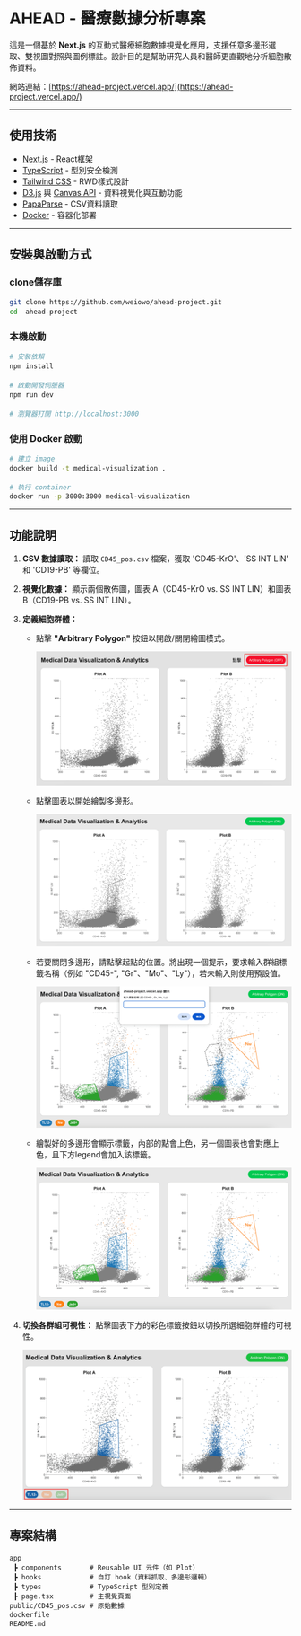 # AHEAD - 醫療數據分析專案

這是一個基於 **Next.js** 的互動式醫療細胞數據視覺化應用，支援任意多邊形選取、雙視圖對照與圖例標註。設計目的是幫助研究人員和醫師更直觀地分析細胞散佈資料。

網站連結：[https://ahead-project.vercel.app/](https://ahead-project.vercel.app/)

---

## 使用技術

- [Next.js](https://nextjs.org/) - React框架
- [TypeScript](https://www.typescriptlang.org/) - 型別安全檢測
- [Tailwind CSS](https://tailwindcss.com/) - RWD樣式設計
- [D3.js](https://d3js.org/) 與 [Canvas API](https://developer.mozilla.org/en-US/docs/Web/API/Canvas_API) - 資料視覺化與互動功能
- [PapaParse](https://www.papaparse.com/) - CSV資料讀取
- [Docker](https://www.docker.com/) - 容器化部署

---

## 安裝與啟動方式

### clone儲存庫

```bash
git clone https://github.com/weiowo/ahead-project.git
cd  ahead-project
```

### 本機啟動

```bash
# 安裝依賴
npm install

# 啟動開發伺服器
npm run dev

# 瀏覽器打開 http://localhost:3000
```

### 使用 Docker 啟動

```bash
# 建立 image
docker build -t medical-visualization .

# 執行 container
docker run -p 3000:3000 medical-visualization
```

---

## 功能說明

1.  **CSV 數據讀取：** 讀取 `CD45_pos.csv` 檔案，獲取 'CD45-KrO'、'SS INT LIN' 和 'CD19-PB' 等欄位。
2.  **視覺化數據：** 顯示兩個散佈圖，圖表 A（CD45-KrO vs. SS INT LIN）和圖表 B（CD19-PB vs. SS INT LIN）。
3.  **定義細胞群體：**

    - 點擊 **"Arbitrary Polygon"** 按鈕以開啟/關閉繪圖模式。

      ![click](./public/images/click.png)

    - 點擊圖表以開始繪製多邊形。

      ![draw](./public/images/draw.png)

    - 若要關閉多邊形，請點擊起點的位置。將出現一個提示，要求輸入群組標籤名稱（例如 "CD45-", "Gr"、"Mo"、"Ly"），若未輸入則使用預設值。

      ![tag](./public/images/tag.png)

    - 繪製好的多邊形會顯示標籤，內部的點會上色，另一個圖表也會對應上色，且下方legend會加入該標籤。

      ![legend](./public/images/legend.png)

4.  **切換各群組可視性：** 點擊圖表下方的彩色標籤按鈕以切換所選細胞群體的可視性。

    ![toggle](./public/images/toggle.png)

---

## 專案結構

```
app
 ┣ components       # Reusable UI 元件（如 Plot）
 ┣ hooks            # 自訂 hook（資料抓取、多邊形邏輯）
 ┣ types            # TypeScript 型別定義
 ┣ page.tsx         # 主視覺頁面
public/CD45_pos.csv # 原始數據
dockerfile
README.md
```
